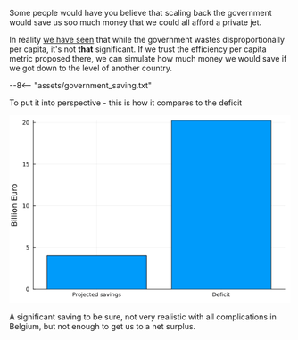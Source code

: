 Some people would have you believe that scaling back the government would save us soo much money that we could all afford a private jet.

In reality [we have seen](../expenditure/government.md#greedy-government) that while the government wastes disproportionally per capita, it's not **that** significant. If we trust the efficiency per capita metric proposed there, we can simulate how much money we would save if we got down to the level of another country.

--8<-- "assets/government_saving.txt"


To put it into perspective - this is how it compares to the deficit

![](../assets/government_savings.png)

A significant saving to be sure, not very realistic with all complications in Belgium, but not enough to get us to a net surplus. 